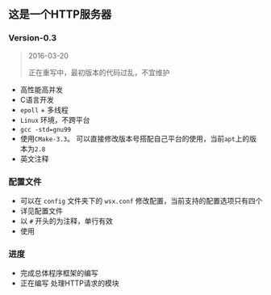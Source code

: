 ## 这是一个HTTP服务器

### Version-0.3

> 2016-03-20
> 
> 正在重写中，最初版本的代码过乱，不宜维护

- 高性能高并发
- C语言开发
- `epoll` + 多线程
- `Linux` 环境，不跨平台
- `gcc -std=gnu99`
- 使用`CMake-3.3`。 可以直接修改版本号搭配自己平台的使用，当前`apt`上的版本为`2.8`
- 英文注释

### 配置文件

- 可以在 `config` 文件夹下的 `wsx.conf` 修改配置，当前支持的配置选项只有四个
- 详见配置文件
- 以 `#` 开头的为注释，单行有效
- 使用

### 进度
- 完成总体程序框架的编写
- 正在编写 处理HTTP请求的模块
